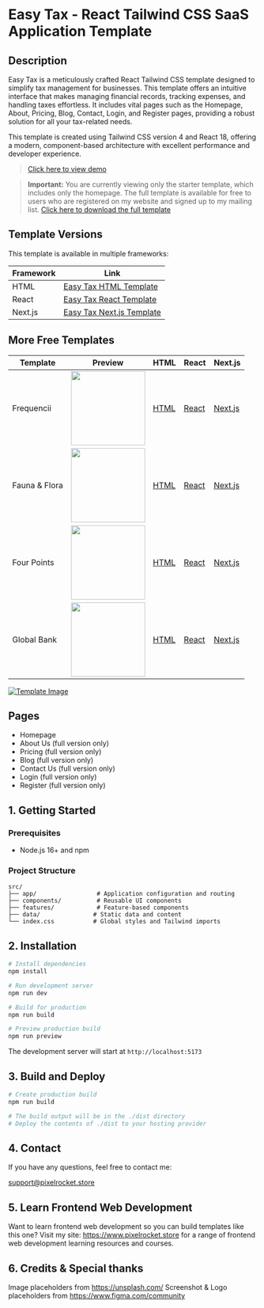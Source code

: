 # Easy Tax - React Tailwind CSS SaaS Application Template

## Description

Easy Tax is a meticulously crafted React Tailwind CSS template designed to simplify tax management for businesses. This template offers an intuitive interface that makes managing financial records, tracking expenses, and handling taxes effortless. It includes vital pages such as the Homepage, About, Pricing, Blog, Contact, Login, and Register pages, providing a robust solution for all your tax-related needs.

This template is created using Tailwind CSS version 4 and React 18, offering a modern, component-based architecture with excellent performance and developer experience.

> [Click here to view demo](https://react-easytax-full.vercel.app/)

> **Important:** You are currently viewing only the starter template, which includes only the homepage. The full template is available for free to users who are registered on my website and signed up to my mailing list.
> [Click here to download the full template](https://pixelrocket.store/free-templates/react-templates/easy-tax-react-website-template)

## Template Versions

This template is available in multiple frameworks:

| Framework | Link |
|-----------|------|
| HTML | [Easy Tax HTML Template](https://pixelrocket.store/free-templates/html-templates/easy-tax-tailwind-html-website-template) |
| React | [Easy Tax React Template](https://pixelrocket.store/free-templates/react-templates/easy-tax-react-website-template) |
| Next.js | [Easy Tax Next.js Template](https://pixelrocket.store/free-templates/nextjs-templates/easy-tax-nextjs-website-template) |

## More Free Templates

| Template | Preview | HTML | React | Next.js |
|----------|---------|------|-------|---------|
| Frequencii | [<img src="https://pixelrocket-public-assets.s3.eu-west-2.amazonaws.com/github-assets/frequencii.png" width="150">](https://react-frequencii-full.vercel.app/) | [HTML](https://pixelrocket.store/free-templates/html-templates/frequenci-tailwind-html-website-template) | [React](https://pixelrocket.store/free-templates/react-templates/frequencii-tailwind-react-website-template) | [Next.js](https://pixelrocket.store/free-templates/nextjs-templates/frequencii-tailwind-nextjs-website-template) |
| Fauna & Flora | [<img src="https://pixelrocket-public-assets.s3.eu-west-2.amazonaws.com/github-assets/florafauna.png" width="150">](https://react-fauna-full.vercel.app/) | [HTML](https://pixelrocket.store/free-templates/html-templates/fauna-flora-tailwind-html-website-template) | [React](https://pixelrocket.store/free-templates/react-templates/fauna-flora-tailwind-react-website-template) | [Next.js](https://pixelrocket.store/free-templates/nextjs-templates/fauna-flora-tailwind-nextjs-website-template) |
| Four Points | [<img src="https://pixelrocket-public-assets.s3.eu-west-2.amazonaws.com/github-assets/fourpoints.png" width="150">](https://react-fourpoints-full.vercel.app/) | [HTML](https://pixelrocket.store/free-templates/html-templates/four-points-tailwind-html-website-template) | [React](https://pixelrocket.store/free-templates/react-templates/four-points-tailwind-react-website-template) | [Next.js](https://pixelrocket.store/free-templates/nextjs-templates/four-points-tailwind-nextjs-website-template) |
| Global Bank | [<img src="https://pixelrocket-public-assets.s3.eu-west-2.amazonaws.com/github-assets/globalbank.png" width="150">](https://react-globalbank-full.vercel.app/) | [HTML](https://pixelrocket.store/free-templates/html-templates/global-bank-tailwind-html-website-template) | [React](https://pixelrocket.store/free-templates/react-templates/global-bank-react-website-template) | [Next.js](https://pixelrocket.store/free-templates/nextjs-templates/global-bank-nextjs-website-template) |

[![Template Image](https://pixelrocket-public-assets.s3.eu-west-2.amazonaws.com/github-assets/easytax.png)](https://react-easytax-full.vercel.app/)

## Pages
- Homepage
- About Us (full version only)
- Pricing (full version only)
- Blog (full version only)
- Contact Us (full version only)
- Login (full version only)
- Register (full version only)

## 1. Getting Started

### Prerequisites
- Node.js 16+ and npm

### Project Structure
```
src/
├── app/                 # Application configuration and routing
├── components/          # Reusable UI components
├── features/            # Feature-based components
├── data/               # Static data and content
└── index.css           # Global styles and Tailwind imports
```

## 2. Installation

```bash
# Install dependencies
npm install

# Run development server
npm run dev

# Build for production
npm run build

# Preview production build
npm run preview
```

The development server will start at `http://localhost:5173`

## 3. Build and Deploy

```bash
# Create production build
npm run build

# The build output will be in the ./dist directory
# Deploy the contents of ./dist to your hosting provider
```

## 4. Contact

If you have any questions, feel free to contact me:

support@pixelrocket.store

## 5. Learn Frontend Web Development

Want to learn frontend web development so you can build templates like this one? Visit my site: https://www.pixelrocket.store for a range of frontend web development learning resources and courses.

## 6. Credits & Special thanks

Image placeholders from https://unsplash.com/
Screenshot & Logo placeholders from https://www.figma.com/community
